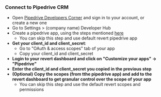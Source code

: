 ### Connect to Pipedrive CRM

-   Open [Pipedrive Developers Corner](https://developers.pipedrive.com/) and sign in to your account, or create a new one
-   Go to Settings > (company name) Developer Hub
-   Create a pipedrive app, using the steps mentioned [here](https://pipedrive.readme.io/docs/marketplace-creating-a-proper-app#create-an-app-in-5-simple-steps)
    -   You can skip this step and use default revert pipedrive app
-   **Get your client_id and client_secret**:
    - Go to "OAuth & access scopes" tab of your app
    - Copy your client_id and client_secret
-   **Login to your revert dashboard and click on "Customize your apps" -> "Pipedrive"**
-   **Enter the client_id and client_secret you copied in the previous step**
-   **(Optional) Copy the scopes (from tthe pipedrive app) and add to the revert dashboard to get granular control over the scope of your app** 
    - You can skip this step and use the default revert scopes and permissions
